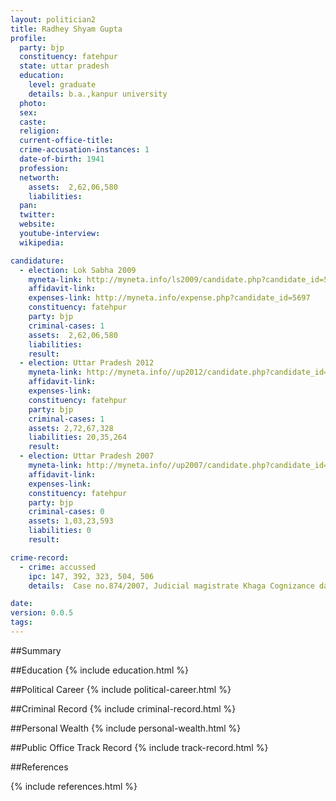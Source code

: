 ```yaml
---
layout: politician2
title: Radhey Shyam Gupta
profile: 
  party: bjp
  constituency: fatehpur
  state: uttar pradesh
  education: 
    level: graduate
    details: b.a.,kanpur university
  photo: 
  sex: 
  caste: 
  religion: 
  current-office-title: 
  crime-accusation-instances: 1
  date-of-birth: 1941
  profession: 
  networth: 
    assets:  2,62,06,580
    liabilities: 
  pan: 
  twitter: 
  website: 
  youtube-interview: 
  wikipedia: 

candidature: 
  - election: Lok Sabha 2009
    myneta-link: http://myneta.info/ls2009/candidate.php?candidate_id=5697
    affidavit-link: 
    expenses-link: http://myneta.info/expense.php?candidate_id=5697
    constituency: fatehpur 
    party: bjp
    criminal-cases: 1
    assets:  2,62,06,580
    liabilities: 
    result:  
  - election: Uttar Pradesh 2012
    myneta-link: http://myneta.info//up2012/candidate.php?candidate_id=1169
    affidavit-link: 
    expenses-link: 
    constituency: fatehpur 
    party: bjp
    criminal-cases: 1
    assets: 2,72,67,328
    liabilities: 20,35,264
    result:  
  - election: Uttar Pradesh 2007
    myneta-link: http://myneta.info//up2007/candidate.php?candidate_id=529
    affidavit-link: 
    expenses-link: 
    constituency: fatehpur 
    party: bjp
    criminal-cases: 0
    assets: 1,03,23,593
    liabilities: 0
    result:  

crime-record: 
  - crime: accussed
    ipc: 147, 392, 323, 504, 506
    details:  Case no.874/2007, Judicial magistrate Khaga Cognizance date 24-05-2007  

date: 
version: 0.0.5
tags: 
---
```

##Summary


##Education
{% include education.html %}


##Political Career
{% include political-career.html %}


##Criminal Record
{% include criminal-record.html %}


##Personal Wealth
{% include personal-wealth.html %}


##Public Office Track Record
{% include track-record.html %}


##References


{% include references.html %}